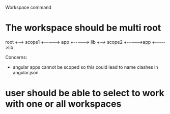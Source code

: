 Workspace command

# The workspace should be multi root

root
+--> scope1
+-----> app
+-----> lib
+--> scope2
+----->app
+----->lib

Concerns:

- angular apps cannot be scoped so this could lead to name clashes in angular.json

# user should be able to select to work with one or all workspaces
